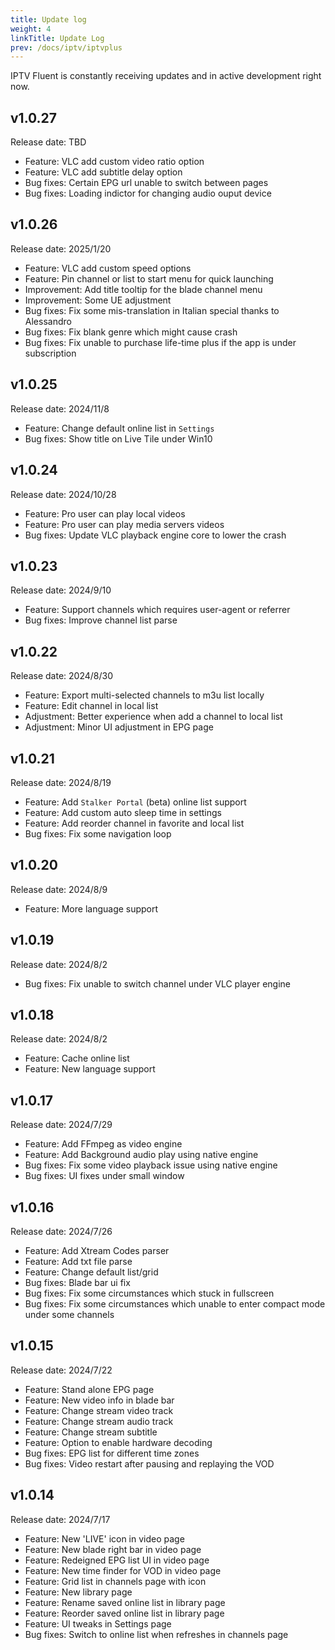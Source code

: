 ```yaml
---
title: Update log
weight: 4
linkTitle: Update Log
prev: /docs/iptv/iptvplus
---
```


IPTV Fluent is constantly receiving updates and in active development right now.

## v1.0.27

Release date: TBD

- Feature: VLC add custom video ratio option
- Feature: VLC add subtitle delay option
- Bug fixes: Certain EPG url unable to switch between pages
- Bug fixes: Loading indictor for changing audio ouput device

## v1.0.26

Release date: 2025/1/20

- Feature: VLC add custom speed options
- Feature: Pin channel or list to start menu for quick launching
- Improvement: Add title tooltip for the blade channel menu
- Improvement: Some UE adjustment
- Bug fixes: Fix some mis-translation in Italian special thanks to Alessandro
- Bug fixes: Fix blank genre which might cause crash
- Bug fixes: Fix unable to purchase life-time plus if the app is under subscription

## v1.0.25

Release date: 2024/11/8

- Feature: Change default online list in `Settings`
- Bug fixes: Show title on Live Tile under Win10  

## v1.0.24

Release date: 2024/10/28

- Feature: Pro user can play local videos
- Feature: Pro user can play media servers videos
- Bug fixes: Update VLC playback engine core to lower the crash

## v1.0.23

Release date: 2024/9/10

- Feature: Support channels which requires user-agent or referrer
- Bug fixes: Improve channel list parse

## v1.0.22

Release date: 2024/8/30

- Feature: Export multi-selected channels to m3u list locally
- Feature: Edit channel in local list
- Adjustment: Better experience when add a channel to local list
- Adjustment: Minor UI adjustment in EPG page

## v1.0.21

Release date: 2024/8/19

- Feature: Add `Stalker Portal` (beta) online list support
- Feature: Add custom auto sleep time in settings
- Feature: Add reorder channel in favorite and local list
- Bug fixes: Fix some navigation loop

## v1.0.20

Release date: 2024/8/9

- Feature: More language support

## v1.0.19

Release date: 2024/8/2

- Bug fixes: Fix unable to switch channel under VLC player engine

## v1.0.18

Release date: 2024/8/2

- Feature: Cache online list
- Feature: New language support

## v1.0.17

Release date: 2024/7/29

- Feature: Add FFmpeg as video engine
- Feature: Add Background audio play using native engine
- Bug fixes: Fix some video playback issue using native engine
- Bug fixes: UI fixes under small window

## v1.0.16

Release date: 2024/7/26

- Feature: Add Xtream Codes parser
- Feature: Add txt file parse
- Feature: Change default list/grid
- Bug fixes: Blade bar ui fix
- Bug fixes: Fix some circumstances which stuck in fullscreen
- Bug fixes: Fix some circumstances which unable to enter compact mode under some channels

## v1.0.15

Release date: 2024/7/22

- Feature: Stand alone EPG page
- Feature: New video info in blade bar
- Feature: Change stream video track
- Feature: Change stream audio track
- Feature: Change stream subtitle
- Feature: Option to enable hardware decoding
- Bug fixes: EPG list for different time zones
- Bug fixes: Video restart after pausing and replaying the VOD

## v1.0.14

Release date: 2024/7/17

- Feature: New 'LIVE' icon in video page
- Feature: New blade right bar in video page
- Feature: Redeigned EPG list UI in video page
- Feature: New time finder for VOD in video page
- Feature: Grid list in channels page with icon
- Feature: New library page
- Feature: Rename saved online list in library page
- Feature: Reorder saved online list in library page
- Feature: UI tweaks in Settings page
- Bug fixes: Switch to online list when refreshes in channels page